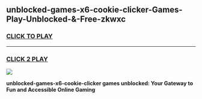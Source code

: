 
## unblocked-games-x6-cookie-clicker-Games-Play-Unblocked-&-Free-zkwxc
<h3>
<a href="https://premium76.site?title=unblocked-games-x6-cookie-clicker&ref=24A">CLICK TO PLAY</a></h3>
<hr>

<h3>
<a href="https://premium76.site?title=unblocked-games-x6-cookie-clicker&ref=24A">CLICK 2 PLAY</a>
  
</h3>

<a href="https://premium76.site?title=unblocked-games-x6-cookie-clicker&ref=24A"><img src="https://clearcache.store/games.png"></a>


**unblocked-games-x6-cookie-clicker games unblocked: Your Gateway to Fun and Accessible Online Gaming**
